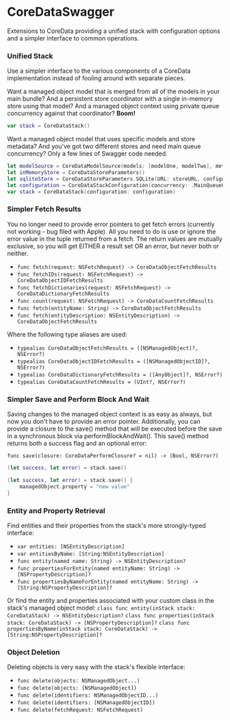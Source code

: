 CoreDataSwagger
===============

Extensions to CoreData providing a unified stack with configuration options and a simpler interface to common operations.

### Unified Stack

Use a simpler interface to the various components of a CoreData implementation instead of fooling around with separate pieces.

Want a managed object model that is merged from all of the models in your main bundle?  And a persistent store coordinator with a single in-memory store using that model?  And a managed object context using private queue concurrency against that coordinator?  **Boom!**
```swift
var stack = CoreDataStack()
```

Want a managed object model that uses specific models and store metadata?  And you've got two different stores and need main queue concurrency?  Only a few lines of Swagger code needed.
```swift
let modelSource = CoreDataModelSource(models: [modelOne, modelTwo], metadata: metadata)
let inMemoryStore = CoreDataStoreParameters()
let sqliteStore = CoreDataStoreParameters.SQLite(URL: storeURL, configuration: "Custom", options: nil)
let configuration = CoreDataStackConfiguration(concurrency: .MainQueueConcurrencyType, modelSource: modelSource, storeParameters: [inMemoryStore, sqliteStore])
var stack = CoreDataStack(configuration: configuration)
```


### Simpler Fetch Results

You no longer need to provide error pointers to get fetch errors (currently not working - bug filed with Apple).  All you need to do is use or ignore the error value in the tuple returned from a fetch.  The return values are mutually exclusive, so you will get EITHER a result set OR an error, but never both or neither.

- `func fetch(request: NSFetchRequest) -> CoreDataObjectFetchResults`
- `func fetchIDs(request: NSFetchRequest) -> CoreDataObjectIDFetchResults`
- `func fetchDictionaries(request: NSFetchRequest) -> CoreDataDictionaryFetchResults`
- `func count(request: NSFetchRequest) -> CoreDataCountFetchResults`
- `func fetch(entityName: String) -> CoreDataObjectFetchResults`
- `func fetch(entityDescription: NSEntityDescription) -> CoreDataObjectFetchResults`

Where the following type aliases are used:

- `typealias CoreDataObjectFetchResults = ([NSManagedObject]?, NSError?)`
- `typealias CoreDataObjectIDFetchResults = ([NSManagedObjectID]?, NSError?)`
- `typealias CoreDataDictionaryFetchResults = ([AnyObject]?, NSError?)`
- `typealias CoreDataCountFetchResults = (UInt?, NSError?)`


### Simpler Save and Perform Block And Wait

Saving changes to the managed object context is as easy as always, but now you don't have to provide an error pointer.  Additionally, you can provide a closure to the save() method that will be executed before the save in a synchronous block via performBlockAndWait().  This save() method returns both a success flag and an optional error:

`func save(closure: CoreDataPerformClosure? = nil) -> (Bool, NSError?)`

```swift
(let success, let error) = stack.save()
```

```swift
(let success, let error) = stack.save() {
    managedObject.property = "new value"
}
```


### Entity and Property Retrieval

Find entities and their properties from the stack's more strongly-typed interface:
- `var entities: [NSEntityDescription]`
- `var entitiesByName: [String:NSEntityDescription]`
- `func entity(named name: String) -> NSEntityDescription?`
- `func propertiesForEntity(named entityName: String) -> [NSPropertyDescription]?`
- `func propertiesByNameForEntity(named entityName: String) -> [String:NSPropertyDescription]?`

Or find the entity and properties associated with your custom class in the stack's managed object model:
`class func entity(inStack stack: CoreDataStack) -> NSEntityDescription?`
`class func properties(inStack stack: CoreDataStack) -> [NSPropertyDescription]?`
`class func propertiesByName(inStack stack: CoreDataStack) -> [String:NSPropertyDescription]?`


### Object Deletion

Deleting objects is very easy with the stack's flexible interface:
- `func delete(objects: NSManagedObject...)`
- `func delete(objects: [NSManagedObject])`
- `func delete(identifiers: NSManagedObjectID...)`
- `func delete(identifiers: [NSManagedObjectID])`
- `func delete(fetchRequest: NSFetchRequest)`
